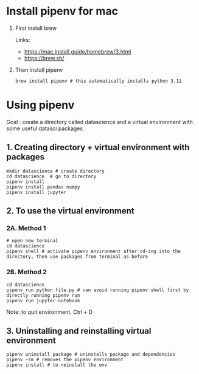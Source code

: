 # Install pipenv for mac

1. First install brew

   Links: 
   - https://mac.install.guide/homebrew/3.html
   - https://brew.sh/

2. Then install pipenv

   `brew install pipenv # this automatically installs python 3.11`

# Using pipenv

Goal : create a directory called datascience and a virtual environment with some useful datasci packages

## 1. Creating directory + virtual environment with packages
```
mkdir datascience # create directory
cd datascience  # go to directory
pipenv install
pipenv install pandas numpy
pipenv install jupyter
```

## 2. To use the virtual environment

### 2A. Method 1
```
# open new terminal
cd datascience 
pipenv shell # activate pipenv environment after cd-ing into the directory, then use packages from terminal as before
```

### 2B. Method 2
```
cd datascience
pipenv run python file.py # can avoid running pipenv shell first by directly running pipenv run
pipenv run jupyter notebook
```

Note: to quit environment, Ctrl + D

## 3. Uninstalling and reinstalling virtual environment
```
pipenv uninstall package # uninstalls package and dependencies
pipenv —rm # removes the pipenv environment
pipenv install # to reinstall the env
```


